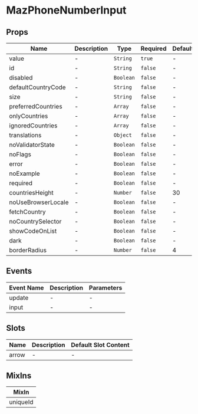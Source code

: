# MazPhoneNumberInput

## Props

<!-- @vuese:MazPhoneNumberInput:props:start -->
|Name|Description|Type|Required|Default|
|---|---|---|---|---|
|value|-|`String`|`true`|-|
|id|-|`String`|`false`|-|
|disabled|-|`Boolean`|`false`|-|
|defaultCountryCode|-|`String`|`false`|-|
|size|-|`String`|`false`|-|
|preferredCountries|-|`Array`|`false`|-|
|onlyCountries|-|`Array`|`false`|-|
|ignoredCountries|-|`Array`|`false`|-|
|translations|-|`Object`|`false`|-|
|noValidatorState|-|`Boolean`|`false`|-|
|noFlags|-|`Boolean`|`false`|-|
|error|-|`Boolean`|`false`|-|
|noExample|-|`Boolean`|`false`|-|
|required|-|`Boolean`|`false`|-|
|countriesHeight|-|`Number`|`false`|30|
|noUseBrowserLocale|-|`Boolean`|`false`|-|
|fetchCountry|-|`Boolean`|`false`|-|
|noCountrySelector|-|`Boolean`|`false`|-|
|showCodeOnList|-|`Boolean`|`false`|-|
|dark|-|`Boolean`|`false`|-|
|borderRadius|-|`Number`|`false`|4|

<!-- @vuese:MazPhoneNumberInput:props:end -->


## Events

<!-- @vuese:MazPhoneNumberInput:events:start -->
|Event Name|Description|Parameters|
|---|---|---|
|update|-|-|
|input|-|-|

<!-- @vuese:MazPhoneNumberInput:events:end -->


## Slots

<!-- @vuese:MazPhoneNumberInput:slots:start -->
|Name|Description|Default Slot Content|
|---|---|---|
|arrow|-|-|

<!-- @vuese:MazPhoneNumberInput:slots:end -->


## MixIns

<!-- @vuese:MazPhoneNumberInput:mixIns:start -->
|MixIn|
|---|
|uniqueId|

<!-- @vuese:MazPhoneNumberInput:mixIns:end -->


